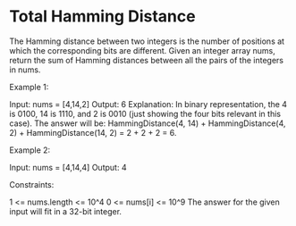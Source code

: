 # Total Hamming Distance

The Hamming distance between two integers is the number of positions at which the corresponding bits are different.
Given an integer array nums, return the sum of Hamming distances between all the pairs of the integers in nums.

Example 1:

Input: nums = [4,14,2]
Output: 6
Explanation: In binary representation, the 4 is 0100, 14 is 1110, and 2 is 0010 (just
showing the four bits relevant in this case).
The answer will be:
HammingDistance(4, 14) + HammingDistance(4, 2) + HammingDistance(14, 2) = 2 + 2 + 2 = 6.

Example 2:

Input: nums = [4,14,4]
Output: 4

Constraints:

1 <= nums.length <= 10^4
0 <= nums[i] <= 10^9
The answer for the given input will fit in a 32-bit integer.
